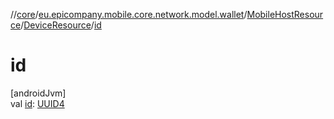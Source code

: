 //[core](../../../../index.md)/[eu.epicompany.mobile.core.network.model.wallet](../../index.md)/[MobileHostResource](../index.md)/[DeviceResource](index.md)/[id](id.md)

# id

[androidJvm]\
val [id](id.md): [UUID4](../../../eu.epicompany.mobile.core.datatypes/index.md#545543244%2FClasslikes%2F-1060529556)
